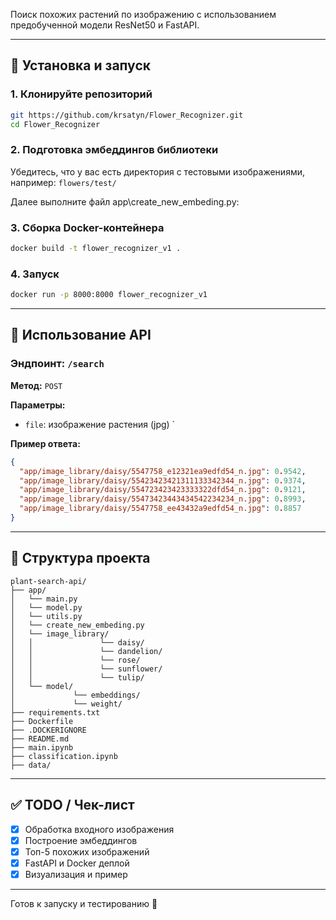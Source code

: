 Поиск похожих растений по изображению с использованием предобученной модели ResNet50 и FastAPI.

---

## 🔧 Установка и запуск

### 1. Клонируйте репозиторий
```bash
git https://github.com/krsatyn/Flower_Recognizer.git
cd Flower_Recognizer
```

### 2. Подготовка эмбеддингов библиотеки
Убедитесь, что у вас есть директория с тестовыми изображениями, например: `flowers/test/`

Далее выполните файл app\create_new_embeding.py:

### 3. Сборка Docker-контейнера
```bash
docker build -t flower_recognizer_v1 .
```

### 4. Запуск
```bash
docker run -p 8000:8000 flower_recognizer_v1
```

---

## 🚀 Использование API

### Эндпоинт: `/search`

**Метод:** `POST`

**Параметры:**
- `file`: изображение растения (jpg)
`

**Пример ответа:**
```json
{
  "app/image_library/daisy/5547758_e12321ea9edfd54_n.jpg": 0.9542,
  "app/image_library/daisy/55423423421311133342344_n.jpg": 0.9374,
  "app/image_library/daisy/554723423423333322dfd54_n.jpg": 0.9121,
  "app/image_library/daisy/55473423443434542234234_n.jpg": 0.8993,
  "app/image_library/daisy/5547758_ee43432a9edfd54_n.jpg": 0.8857
}
```

---

## 📂 Структура проекта
```
plant-search-api/
├── app/
│   └── main.py
│   └── model.py
│   └── utils.py
│   └── create_new_embeding.py
│   └── image_library/
│   │               └── daisy/
│   │               └── dandelion/
│   │               └── rose/
│   │               └── sunflower/
│   │               └── tulip/
│   └── model/
│             └── embeddings/
│             └── weight/
├── requirements.txt
├── Dockerfile
├── .DOCKERIGNORE
├── README.md
├── main.ipynb
├── classification.ipynb
├── data/
```

---

## ✅ TODO / Чек-лист
- [x] Обработка входного изображения
- [x] Построение эмбеддингов
- [x] Топ-5 похожих изображений
- [x] FastAPI и Docker деплой
- [x] Визуализация и пример

---

Готов к запуску и тестированию 🎯
